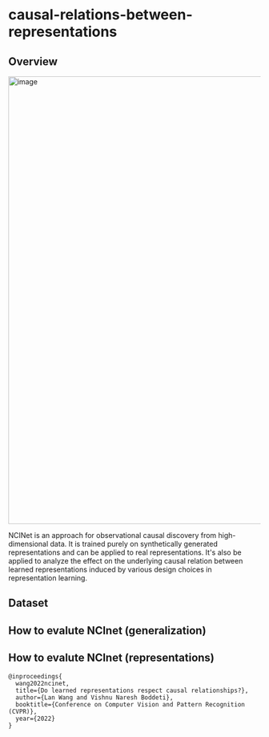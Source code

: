 # causal-relations-between-representations

## Overview

<img width="892" alt="image" src="https://user-images.githubusercontent.com/16111637/163293826-2edf2613-54c1-414b-b30c-c4070b580dfc.png">

NCINet is an approach for observational causal discovery from high-dimensional data. It is trained purely on synthetically generated representations
and can be applied to real representations. It's also be applied to analyze the effect on the underlying causal relation between learned representations induced by various design choices in representation learning.
## Dataset

## How to evalute NCInet (generalization)


## How to evalute NCInet (representations)

```
@inproceedings{
  wang2022ncinet,
  title={Do learned representations respect causal relationships?},
  author={Lan Wang and Vishnu Naresh Boddeti},
  booktitle={Conference on Computer Vision and Pattern Recognition (CVPR)},
  year={2022}
}
```
